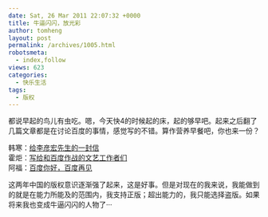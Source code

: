 ```yaml
---
date: Sat, 26 Mar 2011 22:07:32 +0000
title: 牛逼闪闪，放光彩
author: tomheng
layout: post
permalink: /archives/1005.html
robotsmeta:
  - index,follow
views: 623
categories:
  - 快乐生活
tags:
  - 版权
---
```

都说早起的鸟儿有虫吃。嗯，今天快4的时候起的床，起的够早吧。起来之后翻了几篇文章都是在讨论百度的事情，感觉写的不错。算作营养早餐吧，你也来一份？

韩寒：[给李彦宏先生的一封信][1]  
霍炬：[写给和百度作战的文艺工作者们][2]  
阿福：[百度你好，百度再见][3]

这两年中国的版权意识逐渐强了起来，这是好事。但是对现在的我来说，我能做到的就是在能力所能及的范围内，我支持正版；超出能力的，我只能选择盗版。如果将来我也变成牛逼闪闪的人物了···

 [1]: http://blog.sina.com.cn/s/blog_4701280b01017ijj.html
 [2]: http://blog.devep.net/virushuo/2011/03/26/post_78.html
 [3]: http://forresty.com/2011/03/27/hello-baidu-byebye-baidu/
